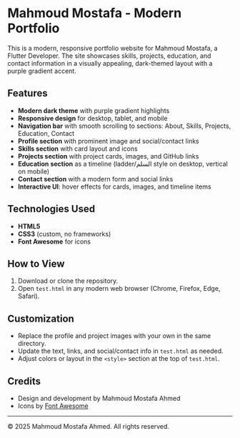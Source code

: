 # Mahmoud Mostafa - Modern Portfolio

This is a modern, responsive portfolio website for Mahmoud Mostafa, a Flutter Developer. The site showcases skills, projects, education, and contact information in a visually appealing, dark-themed layout with a purple gradient accent.

## Features
- **Modern dark theme** with purple gradient highlights
- **Responsive design** for desktop, tablet, and mobile
- **Navigation bar** with smooth scrolling to sections: About, Skills, Projects, Education, Contact
- **Profile section** with prominent image and social/contact links
- **Skills section** with card layout and icons
- **Projects section** with project cards, images, and GitHub links
- **Education section** as a timeline (ladder/السلم style on desktop, vertical on mobile)
- **Contact section** with a modern form and social links
- **Interactive UI**: hover effects for cards, images, and timeline items

## Technologies Used
- **HTML5**
- **CSS3** (custom, no frameworks)
- **Font Awesome** for icons

## How to View
1. Download or clone the repository.
2. Open `test.html` in any modern web browser (Chrome, Firefox, Edge, Safari).

## Customization
- Replace the profile and project images with your own in the same directory.
- Update the text, links, and social/contact info in `test.html` as needed.
- Adjust colors or layout in the `<style>` section at the top of `test.html`.

## Credits
- Design and development by Mahmoud Mostafa Ahmed
- Icons by [Font Awesome](https://fontawesome.com/)

---
© 2025 Mahmoud Mostafa Ahmed. All rights reserved. 